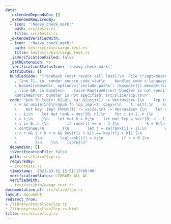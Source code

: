 ```yaml
---
data:
  _extendedDependsOn: []
  _extendedRequiredBy:
  - icon: ':heavy_check_mark:'
    path: src/tests.rs
    title: src/tests.rs
  _extendedVerifiedWith:
  - icon: ':heavy_check_mark:'
    path: test/src/bin/cargo_test.rs
    title: test/src/bin/cargo_test.rs
  _isVerificationFailed: false
  _pathExtension: rs
  _verificationStatusIcon: ':heavy_check_mark:'
  attributes: {}
  bundledCode: "Traceback (most recent call last):\n  File \"/opt/hostedtoolcache/Python/3.9.5/x64/lib/python3.9/site-packages/onlinejudge_verify/documentation/build.py\"\
    , line 71, in _render_source_code_stat\n    bundled_code = language.bundle(stat.path,\
    \ basedir=basedir, options={'include_paths': [basedir]}).decode()\n  File \"/opt/hostedtoolcache/Python/3.9.5/x64/lib/python3.9/site-packages/onlinejudge_verify/languages/user_defined.py\"\
    , line 68, in bundle\n    raise RuntimeError('bundler is not specified: {}'.format(path.as_posix()))\n\
    RuntimeError: bundler is not specified: src/slice/lcp.rs\n"
  code: "pub fn lcp(t: &[u8], sa: &[usize]) -> Vec<usize> {\n    lcp_impl(t, sa, |v|\
    \ v as usize)\n}\n\npub fn lcp_impl<T: Copy>(\n    t: &[T],\n    sa: &[usize],\n\
    \    mut key: impl FnMut(T) -> usize,\n) -> Vec<usize> {\n    let n = sa.len()\
    \ - 1;\n    let mut rank = vec![0; n];\n    for i in 1..n {\n        rank[sa[i]]\
    \ = i;\n    }\n    let mut k = 0;\n    let mut lcp = vec![0; n - 1];\n    for\
    \ i in 0..n {\n        if rank[i] == n - 1 {\n            k = 0;\n           \
    \ continue;\n        }\n        let j = sa[rank[i] + 1];\n        while i + k\
    \ < n && j + k < n && key(t[i + k]) == key(t[j + k]) {\n            k += 1;\n\
    \        }\n        lcp[rank[i]] = k;\n        if k > 0 {\n            k -= 1;\n\
    \        }\n    }\n    lcp\n}\n"
  dependsOn: []
  isVerificationFile: false
  path: src/slice/lcp.rs
  requiredBy:
  - src/tests.rs
  timestamp: '2021-03-31 15:51:17+09:00'
  verificationStatus: LIBRARY_ALL_AC
  verifiedWith:
  - test/src/bin/cargo_test.rs
documentation_of: src/slice/lcp.rs
layout: document
redirect_from:
- /library/src/slice/lcp.rs
- /library/src/slice/lcp.rs.html
title: src/slice/lcp.rs
---
```

